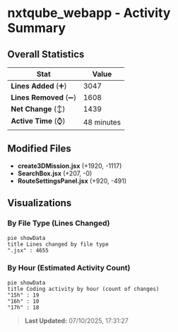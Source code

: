 # nxtqube_webapp - Activity Summary 

## Overall Statistics

| Stat                   | Value                                                             |
| ---------------------- | ----------------------------------------------------------------- |
| **Lines Added** (➕)   | 3047                                          |
| **Lines Removed** (➖) | 1608                                        |
| **Net Change** (↕)    | 1439                |
| **Active Time** (⌚)   | 48 minutes |


## Modified Files
- **create3DMission.jsx** (+1920, -1117)
- **SearchBox.jsx** (+207, -0)
- **RouteSettingsPanel.jsx** (+920, -491)

## Visualizations

### By File Type (Lines Changed)

```mermaid
pie showData
title Lines changed by file type
".jsx" : 4655
```

### By Hour (Estimated Activity Count)

```mermaid
pie showData
title Coding activity by hour (count of changes)
"15h" : 19
"16h" : 10
"17h" : 18
```


> **Last Updated:** 07/10/2025, 17:31:27
